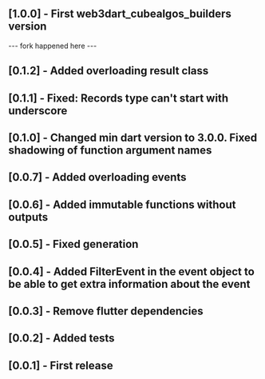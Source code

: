 ## [1.0.0] - First web3dart_cubealgos_builders version

--- fork happened here ---

## [0.1.2] - Added overloading result class

## [0.1.1] - Fixed: Records type can't start with underscore

## [0.1.0] - Changed min dart version to 3.0.0. Fixed shadowing of function argument names

## [0.0.7] - Added overloading events

## [0.0.6] - Added immutable functions without outputs

## [0.0.5] - Fixed generation

## [0.0.4] - Added FilterEvent in the event object to be able to get extra information about the event

## [0.0.3] - Remove flutter dependencies

## [0.0.2] - Added tests

## [0.0.1] - First release
